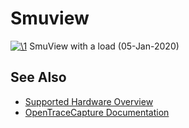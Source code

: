 # Smuview

[![\1](../../assets/hardware/general/\2)](./File:Sv_with_psu.png.html)
[](./File:Sv_with_psu.png.html "Enlarge")
SmuView with a load (05-Jan-2020)

## See Also
- [Supported Hardware Overview](../supported-hardware.md)
- [OpenTraceCapture Documentation](../../opentracecapture/overview.md)
